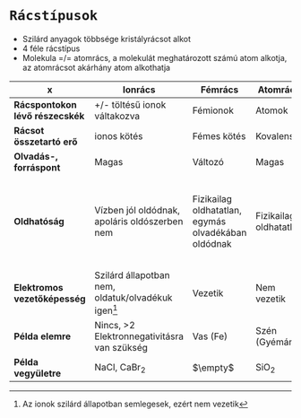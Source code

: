 # `Rácstípusok`
- Szilárd anyagok többsége kristályrácsot alkot
- 4 féle rácstípus
- Molekula =/= atomrács, a molekulát meghatározott számú atom alkotja, az atomrácsot akárhány atom alkothatja


|x|Ionrács|Fémrács|Atomrács|Molekularács|
|-----|-----|-----|-----|-----|
|**Rácspontokon lévő részecskék**|+/- töltésű ionok váltakozva|Fémionok|Atomok|Molekulák|
|**Rácsot összetartó erő**|ionos kötés|Fémes kötés|Kovalens|Másodrendű kötések|
|**Olvadás-, forráspont**|Magas|Változó|Magas|Alacsony|
|**Oldhatóság**|Vízben jól oldódnak, apoláris oldószerben nem|Fizikailag oldhatatlan, egymás olvadékában oldódnak|Fizikailag oldhatatlan|Hasonló a hasonlóban (poláris poláris oldószerben, apoláris apoláris oldószerben)|
|**Elektromos vezetőképesség**|Szilárd állapotban nem, oldatuk/olvadékuk igen[^1]|Vezetik|Nem vezetik|Nem vezetik|
|**Példa elemre**|Nincs, >2 Elektronnegativitásra van szükség|Vas (Fe)|Szén (Gyémánt)|I<sub>2</sub>, Cl<sub>2</sub>, H<sub>2</sub>|
|**Példa vegyületre**|NaCl, CaBr<sub>2</sub>|$\empty$|SiO<sub>2</sub>|Cukor, H<sub>2</sub>O|

[^1]:Az ionok szilárd állapotban semlegesek, ezért nem vezetik
